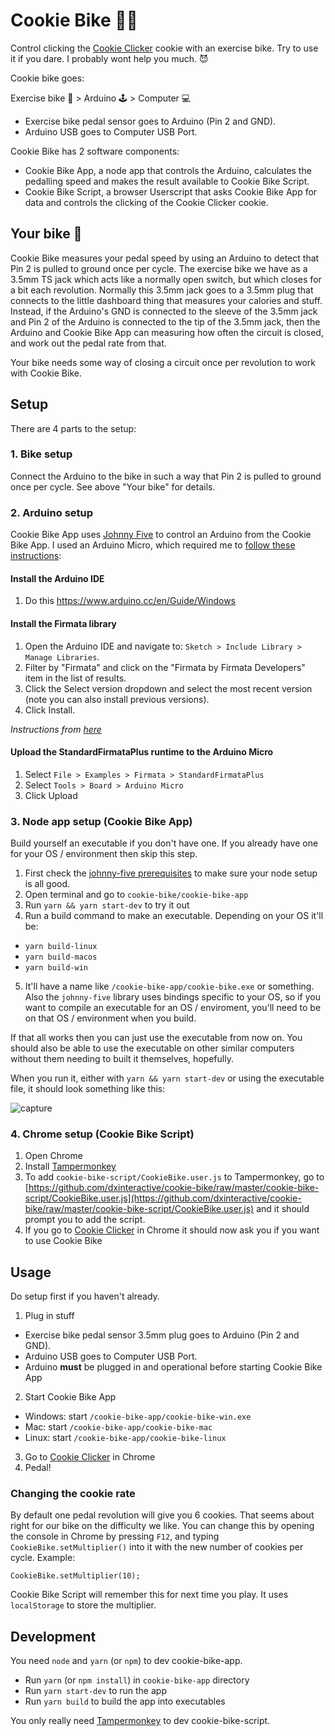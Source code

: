 # Cookie Bike 🍪🚴

Control clicking the [Cookie Clicker](http://orteil.dashnet.org/cookieclicker/) cookie with an exercise bike. Try to use it if you dare. I probably wont help you much. 😈

Cookie bike goes:

Exercise bike 🚴 > Arduino 🕹️ > Computer 💻
- Exercise bike pedal sensor goes to Arduino (Pin 2 and GND).
- Arduino USB goes to Computer USB Port.

Cookie Bike has 2 software components:
- Cookie Bike App, a node app that controls the Arduino, calculates the pedalling speed and makes the result available to Cookie Bike Script.
- Cookie Bike Script, a browser Userscript that asks Cookie Bike App for data and controls the clicking of the Cookie Clicker cookie.

## Your bike 🚴

Cookie Bike measures your pedal speed by using an Arduino to detect that Pin 2 is pulled to ground once per cycle. The exercise bike we have as a 3.5mm TS jack which acts like a normally open switch, but which closes for a bit each revolution. Normally this 3.5mm jack goes to a 3.5mm plug that connects to the little dashboard thing that measures your calories and stuff. Instead, if the Arduino's GND is connected to the sleeve of the 3.5mm jack and Pin 2 of the Arduino is connected to the tip of the 3.5mm jack, then the Arduino and Cookie Bike App can measuring how often the circuit is closed, and work out the pedal rate from that.

Your bike needs some way of closing a circuit once per revolution to work with Cookie Bike.

## Setup

There are 4 parts to the setup:

### 1. Bike setup

Connect the Arduino to the bike in such a way that Pin 2 is pulled to ground once per cycle. See above "Your bike" for details.

### 2. Arduino setup

Cookie Bike App uses [Johnny Five](http://johnny-five.io/) to control an Arduino from the Cookie Bike App.
I used an Arduino Micro, which required me to [follow these instructions](http://johnny-five.io/platform-support/#arduino-micro):

#### Install the Arduino IDE

1. Do this https://www.arduino.cc/en/Guide/Windows

#### Install the Firmata library

1. Open the Arduino IDE and navigate to: `Sketch > Include Library > Manage Libraries`.
2. Filter by "Firmata" and click on the "Firmata by Firmata Developers" item in the list of results.
3. Click the Select version dropdown and select the most recent version (note you can also install previous versions).
4. Click Install.

*Instructions from [here](https://github.com/firmata/arduino#user-content-updating-firmata-in-the-arduino-ide---arduino-164-and-higher)*

#### Upload the StandardFirmataPlus runtime to the Arduino Micro

1. Select `File > Examples > Firmata > StandardFirmataPlus`
2. Select `Tools > Board > Arduino Micro`
3. Click Upload

### 3. Node app setup (Cookie Bike App)

Build yourself an executable if you don't have one. If you already have one for your OS / environment then skip this step.

1. First check the [johnny-five prerequisites](https://github.com/rwaldron/johnny-five/wiki/Getting-Started#prerequisites) to make sure your node setup is all good.
2. Open terminal and go to `cookie-bike/cookie-bike-app`
3. Run `yarn && yarn start-dev` to try it out
4. Run a build command to make an executable. Depending on your OS it'll be:
  - `yarn build-linux` 
  - `yarn build-macos` 
  - `yarn build-win`
5.  It'll have a name like `/cookie-bike-app/cookie-bike.exe` or something. Also the `johnny-five` library uses bindings specific to your OS, so if you want to compile an executable for an OS / enviroment, you'll need to be on that OS / environment when you build.

If that all works then you can just use the executable from now on. You should also be able to use the executable on other similar computers without them needing to built it themselves, hopefully.

When you run it, either with `yarn && yarn start-dev` or using the executable file, it should look something like this:

![capture](https://user-images.githubusercontent.com/345320/50081281-2dbd7980-0242-11e9-8081-72a8eee60323.PNG)

### 4. Chrome setup (Cookie Bike Script)

1. Open Chrome
2. Install [Tampermonkey](https://tampermonkey.net)
3. To add `cookie-bike-script/CookieBike.user.js` to Tampermonkey, go to [https://github.com/dxinteractive/cookie-bike/raw/master/cookie-bike-script/CookieBike.user.js](https://github.com/dxinteractive/cookie-bike/raw/master/cookie-bike-script/CookieBike.user.js) and it should prompt you to add the script.
4. If you go to [Cookie Clicker](http://orteil.dashnet.org/cookieclicker/) in Chrome it should now ask you if you want to use Cookie Bike

## Usage

Do setup first if you haven't already.

1. Plug in stuff
  - Exercise bike pedal sensor 3.5mm plug goes to Arduino (Pin 2 and GND).
  - Arduino USB goes to Computer USB Port.
  - Arduino **must** be plugged in and operational before starting Cookie Bike App
2. Start Cookie Bike App
  - Windows: start `/cookie-bike-app/cookie-bike-win.exe`
  - Mac: start `/cookie-bike-app/cookie-bike-mac`
  - Linux: start `/cookie-bike-app/cookie-bike-linux`
3. Go to [Cookie Clicker](http://orteil.dashnet.org/cookieclicker/) in Chrome
4. Pedal!

### Changing the cookie rate

By default one pedal revolution will give you 6 cookies. That seems about right for our bike on the difficulty we like. You can change this by opening the console in Chrome by pressing `F12`, and typing `CookieBike.setMultiplier()` into it with the new number of cookies per cycle. Example:

```
CookieBike.setMultiplier(10);
```

Cookie Bike Script will remember this for next time you play. It uses `localStorage` to store the multiplier.

## Development

You need `node` and `yarn` (or `npm`) to dev cookie-bike-app.
- Run `yarn` (or `npm install`) in `cookie-bike-app` directory
- Run `yarn start-dev` to run the app
- Run `yarn build` to build the app into executables

You only really need [Tampermonkey](https://tampermonkey.net) to dev cookie-bike-script.
